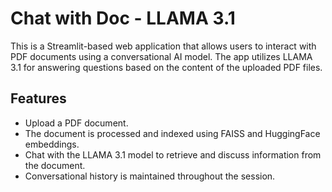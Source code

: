 # Chat with Doc - LLAMA 3.1

This is a Streamlit-based web application that allows users to interact with PDF documents using a conversational AI model. The app utilizes LLAMA 3.1 for answering questions based on the content of the uploaded PDF files.

## Features

- Upload a PDF document.
- The document is processed and indexed using FAISS and HuggingFace embeddings.
- Chat with the LLAMA 3.1 model to retrieve and discuss information from the document.
- Conversational history is maintained throughout the session.
